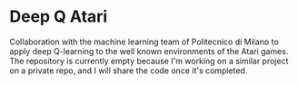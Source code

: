 # Deep Q Atari
Collaboration with the machine learning team of Politecnico di Milano to apply deep Q-learning to the well known environments of the Atari games.
The repository is currently empty because I'm working on a similar project on a private repo, and I will share the code once it's completed.


